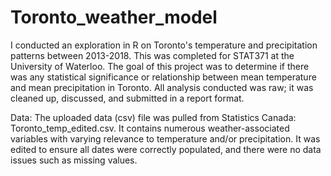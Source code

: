 # Toronto_weather_model
I conducted an exploration in R on Toronto's temperature and precipitation patterns between 2013-2018. This was completed for STAT371 at the University of Waterloo. The goal of this project was to determine if there was any statistical significance or relationship between mean temperature and mean precipitation in Toronto. All analysis conducted was raw; it was cleaned up, discussed, and submitted in a report format. 

Data: The uploaded data (csv) file was pulled from Statistics Canada: Toronto_temp_edited.csv. It contains numerous weather-associated variables with varying relevance to temperature and/or precipitation. It was edited to ensure all dates were correctly populated, and there were no data issues such as missing values.
